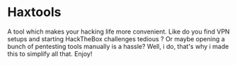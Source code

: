 # Haxtools

A tool which makes your hacking life more convenient. Like do you find VPN setups and starting HackTheBox challenges tedious ? Or maybe opening a bunch of pentesting tools manually is a hassle? Well, i do, that's why i made this to simplify all that. Enjoy!
